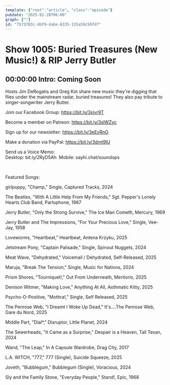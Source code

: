```yaml
---
template: {"root":"article", "class":"episode"}
pubdate: "2025-02-28T06:00"
graph: [""]
id: "7573783c-dbf9-4abe-8335-135a59c597df"
---
```






# Show 1005: Buried Treasures (New Music!) & RIP Jerry Butler



## 00:00:00 Intro: Coming Soon

Hosts Jim DeRogatis and Greg Kot share new music they're digging that flies under the mainstream radar, buried treasures! They also pay tribute to singer-songwriter Jerry Butler.

Join our Facebook Group: https://bit.ly/3sivr9T

Become a member on Patreon: https://bit.ly/3slWZvc

Sign up for our newsletter: https://bit.ly/3eEvRnG

Make a donation via PayPal: https://bit.ly/3dmt9lU

Send us a Voice Memo: Desktop: bit.ly/2RyD5Ah  Mobile: sayhi.chat/soundops

 

Featured Songs:

girlpuppy, "Champ," Single, Captured Tracks, 2024

The Beatles, "With A Little Help From My Friends," Sgt. Pepper's Lonely Hearts Club Band, Parlophone, 1967

Jerry Butler, "Only the Strong Survive," The Ice Man Cometh, Mercury, 1969

Jerry Butler and The Impressions, "For Your Precious Love," Single, Vee-Jay, 1958

Loveworms, "Heartbeat," Heartbeat, Antena Krzyku, 2025

Jetstream Pony, "Captain Palisade," Single, Spinout Nuggets, 2024

Meat Wave, "Dehydrated," Voicemail / Dehydrated, Self-Released, 2025

Maruja, "Break The Tension," Single, Music for Nations, 2024

Prism Shores, "Tourniquet!," Out From Underneath, Meritorio, 2025

Denison Witmer, "Making Love," Anything At All, Asthmatic Kitty, 2025

Psycho-O-Positive, "Mothra!," Single, Self Released, 2025

The Penrose Web, "I Dreamt I Woke Up Dead," It's....The Penrose Web, Gare du Nord, 2025

Middle Part, "Dial*," Disruptor, Little Planet, 2024

The Sewerheads, "It Came as a Surprise," Despair is a Heaven, Tall Texan, 2024

Wand, "The Leap," In A Capsule Wardrobe, Drag City, 2017

L.A. WITCH, "777," 777 (Single), Suicide Squeeze, 2025

Joveth, "Bubblegum," Bubblegum (Single), Voracious, 2024

Sly and the Family Stone, "Everyday People," Stand!, Epic, 1968